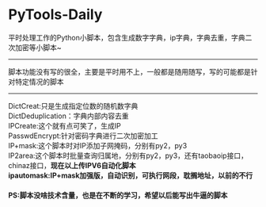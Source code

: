 # PyTools-Daily
平时处理工作的Python小脚本，包含生成数字字典，ip字典，字典去重，字典二次加密等小脚本~<hr>
脚本功能没有写的很全，主要是平时用不上，一般都是随用随写，写的可能都是针对特定情况的脚本<hr>

DictCreat:只是生成指定位数的随机数字典<br>
DictDeduplication：字典内部内容去重<br>
IPCreate:这个就有点可笑了，生成IP<br>
PasswdEncrypt:针对密码字典进行二次加密加工<br>
IP+mask:这个脚本时对IP添加子网掩码，分别有py2，py3<br>
IP2area:这个脚本时批量查询归属地，分别有py2，py3，还有taobaoip接口，chinaz接口，<b>现在以上传IPV6自动化脚本
<br>
ipautomask:IP+mask加强版，自动识别，可执行网段，耽搁地址，以前的不行<br>
<h4>PS:脚本没啥技术含量，也是在不断的学习，希望以后能写出牛逼的脚本</h4>
